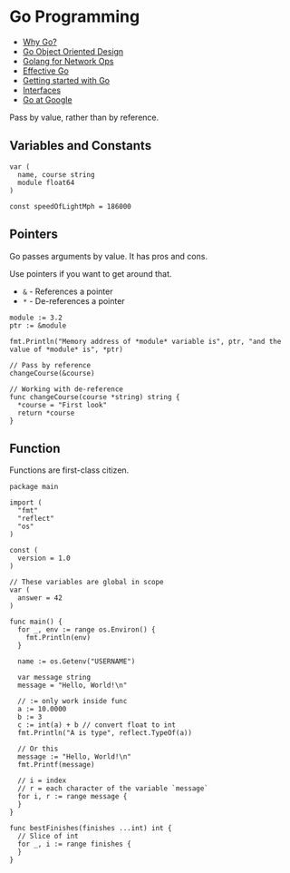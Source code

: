 # Go Programming

* [Why Go?](http://nathany.com/why-go/)
* [Go Object Oriented Design](http://nathany.com/good/)
* [Golang for Network Ops](http://networkstatic.net/golang-network-ops/)
* [Effective Go](http://golang.org/doc/effective_go.html)
* [Getting started with Go](http://spf13.com/presentation/first-go-app/)
* [Interfaces](http://research.swtch.com/interfaces)
* [Go at Google](https://talks.golang.org/2012/splash.article)

Pass by value, rather than by reference.

## Variables and Constants

```
var (
  name, course string
  module float64
)

const speedOfLightMph = 186000
```

## Pointers

Go passes arguments by value. It has pros and cons.

Use pointers if you want to get around that.

* `&` - References a pointer
* `*` - De-references a pointer

```
module := 3.2
ptr := &module

fmt.Println("Memory address of *module* variable is", ptr, "and the value of *module* is", *ptr)
```

```
// Pass by reference
changeCourse(&course)

// Working with de-reference
func changeCourse(course *string) string {
  *course = "First look"
  return *course}
```

## Function

Functions are first-class citizen.

```
package main

import (
  "fmt"
  "reflect"
  "os"
)

const (
  version = 1.0
)

// These variables are global in scope
var (
  answer = 42
)

func main() {
  for _, env := range os.Environ() {
    fmt.Println(env)  }
  
  name := os.Getenv("USERNAME")

  var message string
  message = "Hello, World!\n"
  
  // := only work inside func
  a := 10.0000
  b := 3
  c := int(a) + b // convert float to int
  fmt.Println("A is type", reflect.TypeOf(a))
  
  // Or this
  message := "Hello, World!\n" 
  fmt.Printf(message)
  
  // i = index
  // r = each character of the variable `message`
  for i, r := range message {  }}

func bestFinishes(finishes ...int) int {
  // Slice of int
  for _, i := range finishes {  }}
```